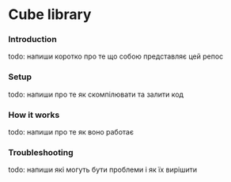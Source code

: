 # Cube library

### Introduction

todo: напиши коротко про те що собою представляє цей репос

### Setup

todo: напиши про те як скомпілювати та залити код

### How it works

todo: напиши про те як воно работає

### Troubleshooting

todo: напиши які могуть бути проблеми і як їх вирішити
